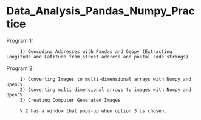 # Data_Analysis_Pandas_Numpy_Practice

Program 1: 

         1) Geocoding Addresses with Pandas and Geopy (Extracting Longitude and Latitude from street address and postal code strings)

Program 2: 

         1) Converting Images to multi-dimensional arrays with Numpy and OpenCV. 
         2) Converting multi-dimensional arrays to images with Numpy and OpenCV.
         3) Creating Computer Generated Images
         
         V.2 has a window that pops-up when option 3 is chosen.
        

